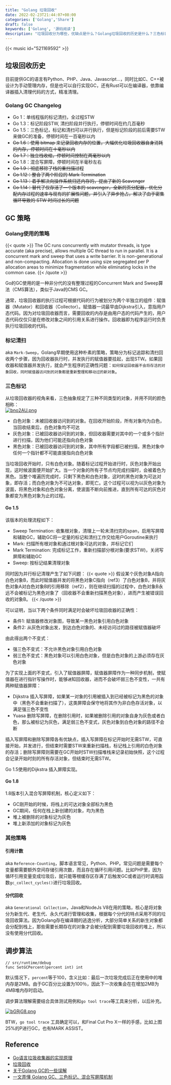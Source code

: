 ```yaml
---
title: "Golang 垃圾回收"
date: 2022-02-23T21:44:07+08:00
categories: ['Golang','Share']
draft: false
keywords: ['Golang', '源码阅读']
description: "垃圾回收分为哪些，优缺点是什么？Golang垃圾回收的历史是什么？三色标记+混合写屏障的原理，为什么减少了STW的时间？"
---
```


{{< music id="521169592" >}}

## 垃圾回收历史
目前提供GC的语言有Python、PHP、Java、Javascript...，同时比如C、C++被设计为手动管理内存，但是也可以自行实现GC，还有Rust可以在编译器，依靠编译器插入清理代码的方式，精准清理。

### Golang GC Changelog
* Go 1：单线程版的标记清扫，全过程STW
* Go 1.3：标记阶段STW, 清扫阶段并行执行，停顿时间在约几百毫秒
* Go 1.5：三色标记，标记和清扫可以并行执行，但是标记阶段的前后需要STW来做GC的准备，停顿时间在一百毫秒以内
* ~~Go 1.6：使用 bitmap 来记录回收内存的位置，大幅优化垃圾回收器自身消耗的内存，停顿时间在十毫秒以内~~
* ~~Go 1.7：独立栈收缩，停顿时间控制在两毫秒以内~~
* Go 1.8：混合写屏障，停顿时间在半毫秒左右
* ~~Go 1.9：彻底移除了栈的重扫描过程~~
* ~~Go 1.12：整合了两个阶段的 Mark Termination~~
* ~~Go 1.13：着手解决向操作系统归还内存的，提出了新的 Scavenger~~
* ~~Go 1.14：替代了仅存活了一个版本的 scavenger，全新的页分配器，优化分配内存过程的速率与现有的扩展性问题，并引入了异步抢占，解决了由于密集循环导致的 STW 时间过长的问题~~

## GC 策略
### Golang使用的策略
{{< quote >}}
The GC runs concurrently with mutator threads, is type accurate (aka precise), allows multiple GC thread to run in parallel. It is a concurrent mark and sweep that uses a write barrier. It is non-generational and non-compacting. Allocation is done using size segregated per P allocation areas to minimize fragmentation while eliminating locks in the common case.
{{< /quote >}}

Go的GC使用的是一种非分代的没有整理过程的Concurrent Mark and Sweep算法（CMS算法），类似于Java的CMS GC。

通常，垃圾回收器的执行过程可根据代码的行为被划分为两个半独立的组件：赋值器（Mutator）和回收器（Collector）。赋值器一词最早由Dijkstra引入，意指用户态代码。因为对垃圾回收器而言，需要回收的内存是由用户态的代码产生的，用户态代码仅仅只是在修改对象之间的引用关系进行操作。回收器即为程序运行时负责执行垃圾回收的代码。

### 标记清扫
aka `Mark-Sweep`，Golang早期使用这种朴素的策略，策略分为标记追踪和清扫回收两个步骤，因为回收器执行时，并发执行的赋值器要挂起，出现STW。如果回收器和赋值器并发执行，就会产生程序的正确性问题：`如何保证回收器不会将存活的对象回收，同时赋值器访问到的对象都是重新整理和移动过的新对象`。

### 三色标记
从垃圾回收器的视角来看，三色抽象规定了三种不同类型的对象，并用不同的颜色相称：  
[![bno2AU.png](https://s4.ax1x.com/2022/02/27/bno2AU.png)](https://imgtu.com/i/bno2AU)    
* 白色对象：未被回收器访问到的对象。在回收开始阶段，所有对象均为白色，当回收结束后，白色对象均不可达
* 灰色对象：已被回收器访问到的对象，但回收器需要对其中的一个或多个指针进行扫描，因为他们可能还指向白色对象
* 黑色对象：已被回收器访问到的对象，其中所有字段都已被扫描，黑色对象中任何一个指针都不可能直接指向白色对象

当垃圾回收开始时，只有白色对象。随着标记过程开始进行时，灰色对象开始出现，这时候波面便开始扩大。当一个对象的所有子节点均完成扫描时，会被着色为黑色。当整个堆遍历完成时，只剩下黑色和白色对象，这时的黑色对象为可达对象，即存活；而白色对象为不可达对象，即死亡。这个过程可以视为以灰色对象为波面，将黑色对象和白色对象分离，使波面不断向前推进，直到所有可达的灰色对象都变为黑色对象为止的过程。

#### Go 1.5
该版本的处理流程如下：
* Sweep Termination: 收集根对象，清理上一轮未清扫完的span，启用写屏障和辅助GC，辅助GC将一定量的标记和清扫工作交给用户Goroutine来执行
* Mark: 扫描所有根对象和通过根对象可达的对象，并标记它们
* Mark Termination: 完成标记工作，重新扫描部分根对象(要求STW)，关闭写屏障和辅助GC
* Sweep: 按标记结果清理对象

同时因为并行标记清理产生了如下问题：
{{< quote >}}
假设某个灰色对象A指向白色对象B，而此时赋值器并发的将黑色对象C指向（ref3）了白色对象B，并将灰色对象A对白色对象B的引用移除（ref2），则在继续扫描的过程中，白色对象B永远不会被标记为黑色对象了（回收器不会重新扫描黑色对象），进而产生被错误回收的对象B。
{{< /quote >}}

可以证明，当以下两个条件同时满足时会破坏垃圾回收器的正确性：
* 条件1: 赋值器修改对象图，导致某一黑色对象引用白色对象
* 条件2: 从灰色对象出发，到达白色对象的、未经访问过的路径被赋值器破坏       

由此得出两个不变式：
* 强三色不变式：不允许黑色对象引用白色对象
* 弱三色不变式：黑色对象可以引用白色对象，但是白色对象的上游必须存在灰色对象

为了实现上面的不变式，引入了赋值器屏障，赋值器屏障作为一种同步机制，使赋值器在进行指针写操作时，能够`通`知回收器，进而不会破坏弱三色不变性，一共有两种赋值器屏障：
* Dijkstra 插入写屏障，如果某一对象的引用被插入到已经被标记为黑色的对象中（黑色不会重新扫描了），这类屏障会保守地将其作为非白色存活对象，以满足强三色不变性
* Yuasa 删除写屏障，在删除引用时，如果被删除引用的对象自身为灰色或者白色，那么被标记为灰色，满足弱三色不变式，灰色对象到白色对象的路径不会断      

插入写屏障和删除写屏障各有优缺点，插入写屏障在标记开始时无需STW，可直接开始，并发进行，但结束时需要STW来重新扫描栈，标记栈上引用的白色对象的存活；删除写屏障则需要在GC开始时STW扫描堆栈来记录初始快照，这个过程会记录开始时刻的所有存活对象，但结束时无需STW。

Go 1.5使用的Dijkstra 插入屏障实现。

#### Go 1.8
1.8版本引入混合写屏障机制，核心定义如下：
* GC刚开始的时候，将栈上的可达对象全部标为黑色
* GC期间，任何在栈上新创建的对象，均为黑色
* 堆上被删除的对象标记为灰色
* 堆上新添加的对象标记为灰色


### 其他策略
#### 引用计数
aka `Reference-Counting`，脚本语言常见，Python、PHP。常见问题是需要每个变量都需要额外空间存储引用次数，而且存在循环引用问题。比如PHP里，因为循环引用变量变成垃圾后，就只能等根缓存区存满了后触发GC或者运行时调用函数`gc_collect_cycles()`进行垃圾回收。
#### 分代回收
aka `Generational Collection`，Java和NodeJs V8在用的策略，核心是将对象分为新生代、老生代、永久代进行管理和收集，根据每个分代的特点采用不同的垃圾回收算法。因为Golang存在编译期的逃逸分析，大部分简单关系的新生对象都会分配到栈上，那些需要长期存在的对象才会被分配到需要垃圾回收的堆上，所以没有使用分代回收。
<!-- #### 标记压缩
AKA `Mark-Compact`，为什么不选择标记压缩
相比标记清扫，有一些成本，比如 压缩需要计算成本、实现复杂和CPU缓存等。 -->

## 调步算法
```
// src/runtime/debug
func SetGCPercent(percent int) int
```
默认情况下，`percent`等于100，含义比如：最后一次垃圾完成后正在使用中的堆内存是2MB。由于GC百分比设置为100％，因此下一次收集会在在增加2MB为4MB堆内存时启动。

调步算法理解需要结合具体测试用例和`go tool trace`等工具来分析，以后补充。

[![bGRjG8.png](https://s4.ax1x.com/2022/03/02/bGRjG8.png)](https://imgtu.com/i/bGRjG8)

BTW，`go tool trace` 工具确定可以，和Final Cut Pro X一样的手感，比如上图25%的P进行GC，也有MARK ASSIST。

## Reference
* [Go语言垃圾收集器的实现原理](https://draveness.me/golang/docs/part3-runtime/ch07-memory/golang-garbage-collector/)
* [垃圾回收](https://golang.design/under-the-hood/zh-cn/part2runtime/ch08gc/basic/)
* [关于Golang GC的一些误解](https://studygolang.com/articles/31431)
* [一文弄懂 Golang GC、三色标记、混合写屏障机制](https://juejin.cn/post/7040737998014513183)